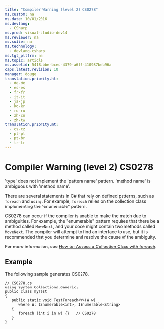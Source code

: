 ```yaml
---
title: "Compiler Warning (level 2) CS0278"
ms.custom: na
ms.date: 10/01/2016
ms.devlang: 
  - CSharp
ms.prod: visual-studio-dev14
ms.reviewer: na
ms.suite: na
ms.technology: 
  - devlang-csharp
ms.tgt_pltfrm: na
ms.topic: article
ms.assetid: 5418cbbe-bcec-4379-a6f6-410987beb96a
caps.latest.revision: 10
manager: douge
translation.priority.ht: 
  - de-de
  - es-es
  - fr-fr
  - it-it
  - ja-jp
  - ko-kr
  - ru-ru
  - zh-cn
  - zh-tw
translation.priority.mt: 
  - cs-cz
  - pl-pl
  - pt-br
  - tr-tr
---
```

# Compiler Warning (level 2) CS0278
'type' does not implement the 'pattern name' pattern. 'method name' is ambiguous with 'method name'.  
  
 There are several statements in C# that rely on defined patterns, such as `foreach` and `using`. For example, `foreach` relies on the collection class implementing the "enumerable" pattern.  
  
 CS0278 can occur if the compiler is unable to make the match due to ambiguities. For example, the "enumerable" pattern requires that there be a method called `MoveNext`, and your code might contain two methods called `MoveNext`. The compiler will attempt to find an interface to use, but it is recommended that you determine and resolve the cause of the ambiguity.  
  
 For more information, see [How to: Access a Collection Class with foreach](../Topic/How%20to:%20Access%20a%20Collection%20Class%20with%20foreach%20\(C%23%20Programming%20Guide\).md).  
  
## Example  
 The following sample generates CS0278.  
  
```  
// CS0278.cs  
using System.Collections.Generic;  
public class myTest   
{  
   public static void TestForeach<W>(W w)   
      where W: IEnumerable<int>, IEnumerable<string>  
   {  
      foreach (int i in w) {}   // CS0278  
   }  
}  
```